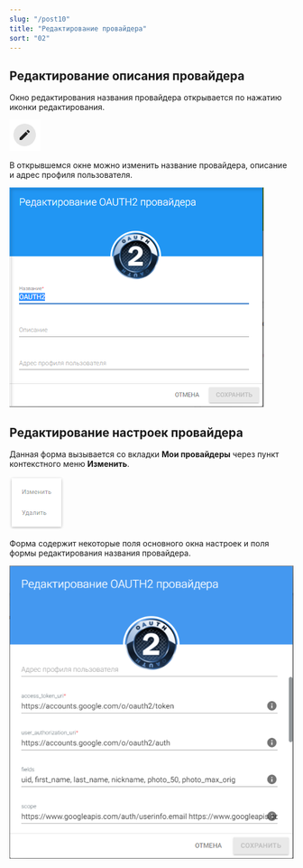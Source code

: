 ```yaml
---
slug: "/post10"
title: "Редактирование провайдера"
sort: "02"
---
```



## Редактирование описания провайдера

Окно редактирования названия провайдера открывается по нажатию иконки редактирования.

![edit-button.png](./images/edit-button.png "Кнопка вызова редактирования провайдера")

В открывшемся окне можно изменить название провайдера, описание и адрес профиля пользователя.

![edit-provider-name.png](./images/edit-provider-name.png "Окно редактирования описания провайдера")

## Редактирование настроек провайдера

Данная форма вызывается со вкладки **Мои провайдеры** через пункт контекстного меню **Изменить**. 

![app-menu.png](./images/app-menu.png "Меню действий с приложением")

Форма содержит некоторые поля основного окна настроек и поля формы редактирования названия провайдера. 

![edit-provider.png](./images/edit-provider.png "Окно редактирования настроек провайдера")
